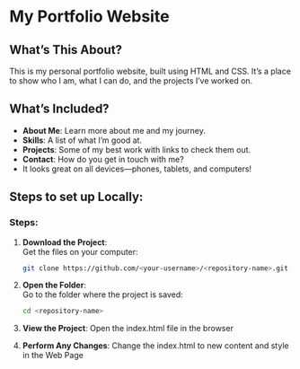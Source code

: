 
# My Portfolio Website  

## What’s This About?  
This is my personal portfolio website, built using HTML and CSS. It’s a place to show who I am, what I can do, and the projects I’ve worked on.  

## What’s Included?  
- **About Me**: Learn more about me and my journey.  
- **Skills**: A list of what I’m good at.  
- **Projects**: Some of my best work with links to check them out.  
- **Contact**: How do you get in touch with me?  
- It looks great on all devices—phones, tablets, and computers!  

## Steps to set up Locally:  
### Steps:  
1. **Download the Project**:  
   Get the files on your computer:  
   ```bash
   git clone https://github.com/<your-username>/<repository-name>.git
   ```  

2. **Open the Folder**:  
   Go to the folder where the project is saved:  
   ```bash
   cd <repository-name>
   ```  
3. **View the Project**:
    Open the index.html file in the browser 

4. **Perform Any Changes**:
    Change the index.html to new content and style in the Web Page 